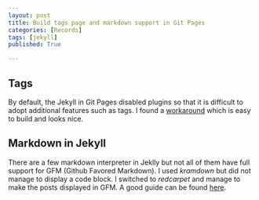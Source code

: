 ```yaml
---
layout: post
title: Build tags page and markdown support in Git Pages
categories: [Records]
tags: [jekyll]
published: True

---
```


## Tags

By default, the Jekyll in Git Pages disabled plugins so that it is difficult to adopt additional features such as tags. I found a [workaround](https://blog.brandonparsons.me/2015-using-tags-in-a-jekyll-blog-on-github-pages/) which is easy to build and looks nice.


## Markdown in Jekyll

There are a few markdown interpreter in Jeklly but not all of them have full support for GFM (Github Favored Markdown). I used *kramdown* but did not manage to display a code block. I switched to *redcarpet* and manage to make the posts displayed in GFM. A good guide can be found [here](http://milanaryal.com/2015/writing-on-github-pages-and-jekyll-using-markdown/).

